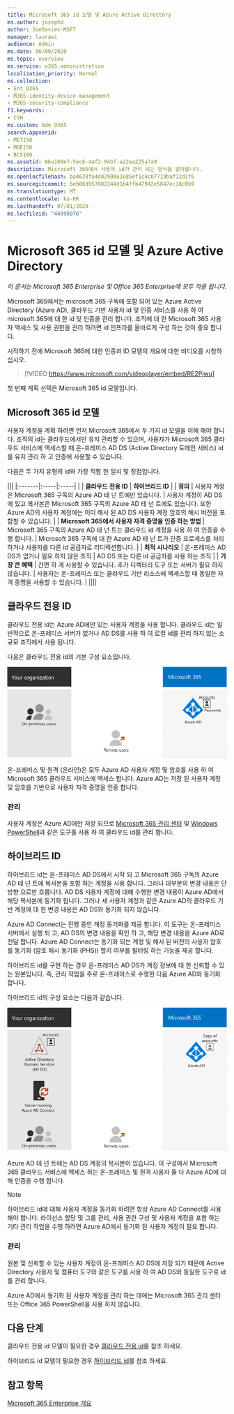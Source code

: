 ```yaml
---
title: Microsoft 365 id 모델 및 Azure Active Directory
ms.author: josephd
author: JoeDavies-MSFT
manager: laurawi
audience: Admin
ms.date: 06/09/2020
ms.topic: overview
ms.service: o365-administration
localization_priority: Normal
ms.collection:
- Ent_O365
- M365-identity-device-management
- M365-security-compliance
f1.keywords:
- CSH
ms.custom: Adm_O365
search.appverid:
- MET150
- MOE150
- BCS160
ms.assetid: 06a189e7-5ec6-4af2-94bf-a22ea225a7a9
description: Microsoft 365에서 사용자 id가 관리 되는 방식을 알아봅니다.
ms.openlocfilehash: ba4638fa4d02900e3e85ef1c4cb7719baf12d1f6
ms.sourcegitcommit: 6e608d957082244d1b4ffb47942e5847ec18c0b9
ms.translationtype: MT
ms.contentlocale: ko-KR
ms.lasthandoff: 07/01/2020
ms.locfileid: "44998076"
---
```

# <a name="microsoft-365-identity-models-and-azure-active-directory"></a>Microsoft 365 id 모델 및 Azure Active Directory

*이 문서는 Microsoft 365 Enterprise 및 Office 365 Enterprise에 모두 적용 됩니다.*

Microsoft 365에서는 microsoft 365 구독에 포함 되어 있는 Azure Active Directory (Azure AD), 클라우드 기반 사용자 id 및 인증 서비스를 사용 하 여 microsoft 365에 대 한 id 및 인증을 관리 합니다. 조직에 대 한 Microsoft 365 사용자 액세스 및 사용 권한을 관리 하려면 id 인프라를 올바르게 구성 하는 것이 중요 합니다.

시작하기 전에 Microsoft 365에 대한 인증과 ID 모델의 개요에 대한 비디오를 시청하십시오.

> [!VIDEO https://www.microsoft.com/videoplayer/embed/RE2Pjwu]

첫 번째 계획 선택은 Microsoft 365 id 모델입니다.

## <a name="microsoft-365-identity-models"></a>Microsoft 365 id 모델

사용자 계정을 계획 하려면 먼저 Microsoft 365에서 두 가지 id 모델을 이해 해야 합니다. 조직의 id는 클라우드에서만 유지 관리할 수 있으며, 사용자가 Microsoft 365 클라우드 서비스에 액세스할 때 온-프레미스 AD DS (Active Directory 도메인 서비스) id를 유지 관리 하 고 인증에 사용할 수 있습니다.  

다음은 두 가지 유형의 id와 가장 적합 한 일치 및 장점입니다.

|||
|:-------|:-----|:-----|
|  | **클라우드 전용 ID** | **하이브리드 ID** |
| **정의** | 사용자 계정은 Microsoft 365 구독의 Azure AD 테 넌 트에만 있습니다. | 사용자 계정이 AD DS에 있고 복사본은 Microsoft 365 구독의 Azure AD 테 넌 트에도 있습니다. 또한 Azure AD의 사용자 계정에는 이미 해시 된 AD DS 사용자 계정 암호의 해시 버전을 포함할 수 있습니다. |
| **Microsoft 365에서 사용자 자격 증명을 인증 하는 방법** | Microsoft 365 구독의 Azure AD 테 넌 트는 클라우드 id 계정을 사용 하 여 인증을 수행 합니다. | Microsoft 365 구독에 대 한 Azure AD 테 넌 트가 인증 프로세스를 처리 하거나 사용자를 다른 id 공급자로 리디렉션합니다. |
| **최적 시나리오** | 온-프레미스 AD DS가 없거나 필요 하지 않은 조직 | AD DS 또는 다른 id 공급자를 사용 하는 조직 |
| **가장 큰 혜택** | 간편 하 게 사용할 수 있습니다. 추가 디렉터리 도구 또는 서버가 필요 하지 않습니다. | 사용자는 온-프레미스 또는 클라우드 기반 리소스에 액세스할 때 동일한 자격 증명을 사용할 수 있습니다. |
||||

## <a name="cloud-only-identity"></a>클라우드 전용 ID

클라우드 전용 id는 Azure AD에만 있는 사용자 계정을 사용 합니다. 클라우드 id는 일반적으로 온-프레미스 서버가 없거나 AD DS를 사용 하 여 로컬 id를 관리 하지 않는 소규모 조직에서 사용 됩니다. 

다음은 클라우드 전용 id의 기본 구성 요소입니다.
 
![클라우드 전용 id의 기본 구성 요소](./media/about-office-365-identity/cloud-only-identity.png)

온-프레미스 및 원격 (온라인)은 모두 Azure AD 사용자 계정 및 암호를 사용 하 여 Microsoft 365 클라우드 서비스에 액세스 합니다. Azure AD는 저장 된 사용자 계정 및 암호를 기반으로 사용자 자격 증명을 인증 합니다.

### <a name="administration"></a>관리
사용자 계정은 Azure AD에만 저장 되므로 [Microsoft 365 관리 센터](https://admin.microsoft.com) 및 [Windows PowerShell](https://docs.microsoft.com/office365/enterprise/powershell/manage-user-accounts-and-licenses-with-office-365-powershell)과 같은 도구를 사용 하 여 클라우드 id를 관리 합니다. 

## <a name="hybrid-identity"></a>하이브리드 ID

하이브리드 id는 온-프레미스 AD DS에서 시작 되 고 Microsoft 365 구독의 Azure AD 테 넌 트에 복사본을 포함 하는 계정을 사용 합니다. 그러나 대부분의 변경 내용은 단방향 으로만 흐릅니다. AD DS 사용자 계정에 대해 수행한 변경 내용이 Azure AD에서 해당 복사본에 동기화 됩니다. 그러나 새 사용자 계정과 같은 Azure AD의 클라우드 기반 계정에 대 한 변경 내용은 AD DS와 동기화 되지 않습니다.

Azure AD Connect는 진행 중인 계정 동기화를 제공 합니다. 이 도구는 온-프레미스 서버에서 실행 되 고, AD DS의 변경 내용을 확인 하 고, 해당 변경 내용을 Azure AD로 전달 합니다. Azure AD Connect는 동기화 되는 계정 및 해시 된 버전의 사용자 암호를 동기화 (암호 해시 동기화 (PHS)) 할지 여부를 필터링 하는 기능을 제공 합니다.

하이브리드 id를 구현 하는 경우 온-프레미스 AD DS가 계정 정보에 대 한 신뢰할 수 있는 원본입니다. 즉, 관리 작업을 주로 온-프레미스로 수행한 다음 Azure AD와 동기화 합니다. 

하이브리드 id의 구성 요소는 다음과 같습니다.

![하이브리드 id의 구성 요소](./media/about-office-365-identity/hybrid-identity.png)

Azure AD 테 넌 트에는 AD DS 계정의 복사본이 있습니다. 이 구성에서 Microsoft 365 클라우드 서비스에 액세스 하는 온-프레미스 및 원격 사용자 둘 다 Azure AD에 대해 인증을 수행 합니다.

>[!Note]
>하이브리드 id에 대해 사용자 계정을 동기화 하려면 항상 Azure AD Connect를 사용 해야 합니다. 라이선스 할당 및 그룹 관리, 사용 권한 구성 및 사용자 계정을 포함 하는 기타 관리 작업을 수행 하려면 Azure AD에서 동기화 된 사용자 계정이 필요 합니다.
>

### <a name="administration"></a>관리

원본 및 신뢰할 수 있는 사용자 계정이 온-프레미스 AD DS에 저장 되기 때문에 Active Directory 사용자 및 컴퓨터 도구와 같은 도구를 사용 하 여 AD DS와 동일한 도구로 id를 관리 합니다. 

Azure AD에서 동기화 된 사용자 계정을 관리 하는 데에는 Microsoft 365 관리 센터 또는 Office 365 PowerShell을 사용 하지 않습니다.

## <a name="next-step"></a>다음 단계

클라우드 전용 id 모델이 필요한 경우 [클라우드 전용 id](cloud-only-identities.md)를 참조 하세요.

하이브리드 id 모델이 필요한 경우 [하이브리드 id](plan-for-directory-synchronization.md)를 참조 하세요.


## <a name="see-also"></a>참고 항목

[Microsoft 365 Enterprise 개요](https://docs.microsoft.com/microsoft-365/enterprise/microsoft-365-overview)
